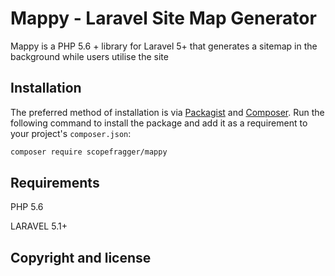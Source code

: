 # Mappy - Laravel Site Map Generator
Mappy is a PHP 5.6 + library for Laravel 5+ that generates a sitemap in the background while users utilise the site


## Installation

The preferred method of installation is via [Packagist][] and [Composer][]. Run the following command to install the package and add it as a requirement to your project's `composer.json`:

```bash
composer require scopefragger/mappy
```

## Requirements

PHP 5.6

LARAVEL 5.1+


## Copyright and license
[rfc4122]: http://tools.ietf.org/html/rfc4122
[packagist]: https://packagist.org/packages/scopefragger/mappy
[composer]: http://getcomposer.org/

[source]: https://github.com/scopefragger/mappy
[release]: https://packagist.org/packages/scopefragger/mappy

